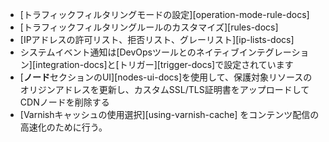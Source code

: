 * [トラフィックフィルタリングモードの設定][operation-mode-rule-docs]
* [トラフィックフィルタリングルールのカスタマイズ][rules-docs]
* [IPアドレスの許可リスト、拒否リスト、グレーリスト][ip-lists-docs]
* システムイベント通知は[DevOpsツールとのネイティブインテグレーション][integration-docs]と[トリガー][trigger-docs]で設定されています
* [**ノード**セクションのUI][nodes-ui-docs]を使用して、保護対象リソースのオリジンアドレスを更新し、カスタムSSL/TLS証明書をアップロードしてCDNノードを削除する
* [Varnishキャッシュの使用選択][using-varnish-cache] をコンテンツ配信の高速化のために行う。